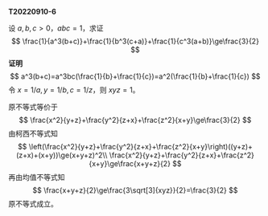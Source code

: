 **T20220910-6**

设 $a,b,c>0$，$abc=1$，求证
$$
\frac{1}{a^3(b+c)}+\frac{1}{b^3(c+a)}+\frac{1}{c^3(a+b)}\ge\frac{3}{2}
$$
**证明**
$$
a^3(b+c)=a^3bc(\frac{1}{b}+\frac{1}{c})=a^2(\frac{1}{b}+\frac{1}{c})
$$
令 $x=1/a,y=1/b,c=1/z$，则 $xyz=1$。

原不等式等价于
$$
\frac{x^2}{y+z}+\frac{y^2}{z+x}+\frac{z^2}{x+y}\ge\frac{3}{2}
$$
由柯西不等式知
$$
\left(\frac{x^2}{y+z}+\frac{y^2}{z+x}+\frac{z^2}{x+y}\right)((y+z)+(z+x)+(x+y))\ge(x+y+z)^2\\
\frac{x^2}{y+z}+\frac{y^2}{z+x}+\frac{z^2}{x+y}\ge\frac{x+y+z}{2}
$$
再由均值不等式知
$$
\frac{x+y+z}{2}\ge\frac{3\sqrt[3]{xyz}}{2}=\frac{3}{2}
$$
原不等式成立。